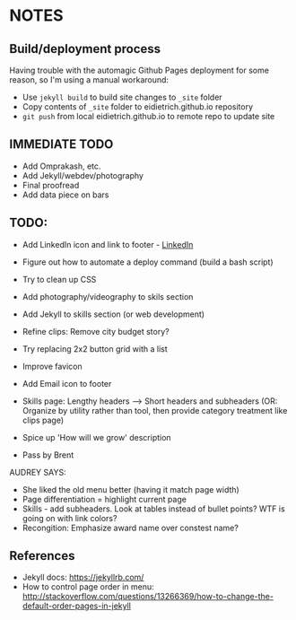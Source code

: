 # NOTES

## Build/deployment process

Having trouble with the automagic Github Pages deployment for some reason, so I'm using a manual workaround:
- Use `jekyll build` to build site changes to `_site` folder
- Copy contents of `_site` folder to eidietrich.github.io repository
- `git push` from local eidietrich.github.io to remote repo to update site

## IMMEDIATE TODO
- Add Omprakash, etc.
- Add Jekyll/webdev/photography
- Final proofread
- Add data piece on bars

## TODO:
- Add LinkedIn icon and link to footer - [LinkedIn](https://www.linkedin.com/in/eidietrich)
- Figure out how to automate a deploy command (build a bash script)
- Try to clean up CSS
- Add photography/videography to skils section
- Add Jekyll to skills section (or web development)
- Refine clips: Remove city budget story?
- Try replacing 2x2 button grid with a list
- Improve favicon
- Add Email icon to footer
- Skills page: Lengthy headers --> Short headers and subheaders (OR: Organize by utility rather than tool, then provide category treatment like clips page)
- Spice up 'How will we grow' description

- Pass by Brent

AUDREY SAYS:
- She liked the old menu better (having it match page width)
- Page differentiation = highlight current page
- Skills - add subheaders. Look at tables instead of bullet points? WTF is going on with link colors?
- Recongition: Emphasize award name over constest name?

## References
- Jekyll docs: https://jekyllrb.com/
- How to control page order in menu: http://stackoverflow.com/questions/13266369/how-to-change-the-default-order-pages-in-jekyll

